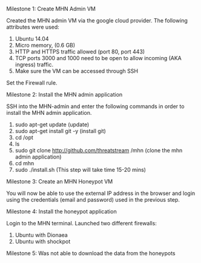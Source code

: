 Milestone 1: Create MHN Admin VM

Created the MHN admin  VM via the google cloud provider. The following attributes were used:
1.	Ubuntu 14.04
2.	Micro memory, (0.6 GB)
3.	HTTP and HTTPS traffic allowed (port 80, port 443)
4.	TCP ports 3000 and 1000 need to be open to allow incoming (AKA ingress) traffic.
5.	Make sure the VM can be accessed through SSH

 
Set the Firewall rule. 
 

Milestone 2: Install the MHN admin application

SSH into the MHN-admin and enter the following commands in order to install the MHN admin application. 

1.	sudo apt-get update (update)
2.	sudo apt-get install git -y (install git)
3.	cd /opt
4.	ls
5.	sudo git clone http://github.com/threatstream /mhn (clone the mhn admin application)
6.	cd mhn
7.	sudo ./install.sh (This step will take time 15-20 mins)

Milestone 3: Create an MHN Honeypot VM


You will now be able to use the external IP address in the browser and login using the credentials (email and password) used in the previous step.

 

Milestone 4: Install the honeypot application

Login to the MHN terminal. Launched two different firewalls:
1.	Ubuntu with Dionaea
2.	Ubuntu with shockpot

Milestone 5: Was not able to download the data from the honeypots
